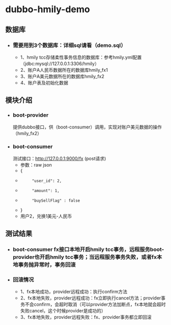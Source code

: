 # dubbo-hmily-demo
## 数据库
- ### 需要用到3个数据库：详细sql请看（demo.sql）
   * 1、hmily tcc存储柔性事务信息的数据库：参考hmily.yml配置（jdbc:mysql://127.0.0.1:3306/hmily）
   * 2、账户A人民币数据所在的数据库hmily_fx1
   * 3、账户A美元数据所在的数据库hmily_fx2
   * 4、账户表及初始化数据
## 模块介绍
- ### boot-provider
   提供dubbo接口，供（boot-consumer）调用，实现对账户美元数据的操作（hmily_fx2）
- ### boot-consumer
   测试接口：http://127.0.0.1:9000/fx (post请求)
   * 参数：raw json
   *    {
   *	      "user_id": 2,
   * 	      "amount": 1,
   *          "buySellFlag" : false
   * }
   * 用户2，兑换1美元-人民币
      
## 测试结果
 - ### boot-consumer fx接口本地开启hmily tcc事务，远程服务boot-provider也开启hmily tcc事务；当远程服务事务失败，或者fx本地事务抛异常时，事务回滚
 - ### 回滚情况
    * 1、fx本地成功，provider远程成功：执行confirm方法
    * 2、fx本地失败，provider远程成功：fx立即执行cancel方法；provider事务不会confirm，会超时取消（可以provider方法加断点，fx本地就会超时失败cancel，这个时候provider是成功的）
    * 3、fx本地失败，provider远程失败：fx、provider事务都立即回滚
